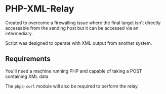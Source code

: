 PHP-XML-Relay
=============

Created to overcome a firewalling issue where the final target isn't directly accessable from the sending host but it can be accessed via an intermediary.

Script was designed to operate with XML output from another system.


Requirements
------------

You'll need a machine running PHP and capable of taking a POST containing XML data

The `php5-curl` module will also be required to perform the relay.
